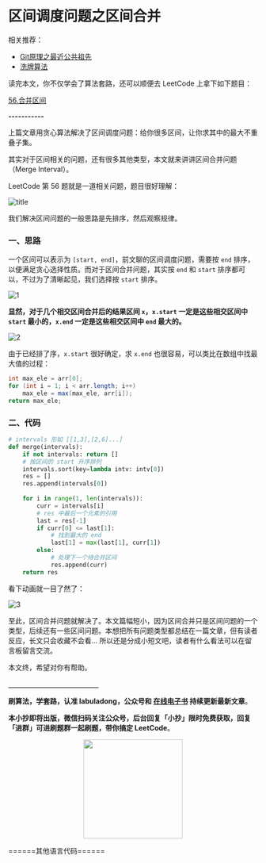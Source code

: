 # 区间调度问题之区间合并


 

 

相关推荐：
  * [Git原理之最近公共祖先](https://labuladong.gitbook.io/algo)
  * [洗牌算法](https://labuladong.gitbook.io/algo)

读完本文，你不仅学会了算法套路，还可以顺便去 LeetCode 上拿下如下题目：

[56.合并区间](https://leetcode-cn.com/problems/merge-intervals)

**-----------**

上篇文章用贪心算法解决了区间调度问题：给你很多区间，让你求其中的最大不重叠子集。

其实对于区间相关的问题，还有很多其他类型，本文就来讲讲区间合并问题（Merge Interval）。

LeetCode 第 56 题就是一道相关问题，题目很好理解：

![title](../pictures/mergeInterval/title.png)

我们解决区间问题的一般思路是先排序，然后观察规律。

### 一、思路

一个区间可以表示为 `[start, end]`，前文聊的区间调度问题，需要按 `end` 排序，以便满足贪心选择性质。而对于区间合并问题，其实按 `end` 和 `start` 排序都可以，不过为了清晰起见，我们选择按 `start` 排序。

![1](../pictures/mergeInterval/1.jpg)

**显然，对于几个相交区间合并后的结果区间 `x`，`x.start` 一定是这些相交区间中 `start` 最小的，`x.end` 一定是这些相交区间中 `end` 最大的。**

![2](../pictures/mergeInterval/2.jpg)

由于已经排了序，`x.start` 很好确定，求 `x.end` 也很容易，可以类比在数组中找最大值的过程：

```java
int max_ele = arr[0];
for (int i = 1; i < arr.length; i++) 
    max_ele = max(max_ele, arr[i]);
return max_ele;
```

### 二、代码

```python
# intervals 形如 [[1,3],[2,6]...]
def merge(intervals):
    if not intervals: return []
    # 按区间的 start 升序排列
    intervals.sort(key=lambda intv: intv[0])
    res = []
    res.append(intervals[0])
    
    for i in range(1, len(intervals)):
        curr = intervals[i]
        # res 中最后一个元素的引用
        last = res[-1]
        if curr[0] <= last[1]:
            # 找到最大的 end
            last[1] = max(last[1], curr[1])
        else:
            # 处理下一个待合并区间
            res.append(curr)
    return res
```

看下动画就一目了然了：

![3](../pictures/mergeInterval/3.gif)

至此，区间合并问题就解决了。本文篇幅短小，因为区间合并只是区间问题的一个类型，后续还有一些区间问题。本想把所有问题类型都总结在一篇文章，但有读者反应，长文只会收藏不会看... 所以还是分成小短文吧，读者有什么看法可以在留言板留言交流。

本文终，希望对你有帮助。

**＿＿＿＿＿＿＿＿＿＿＿＿＿**

**刷算法，学套路，认准 labuladong，公众号和 [在线电子书](https://labuladong.gitbook.io/algo) 持续更新最新文章**。

**本小抄即将出版，微信扫码关注公众号，后台回复「小抄」限时免费获取，回复「进群」可进刷题群一起刷题，带你搞定 LeetCode**。

<p align='center'>
<img src="../pictures/qrcode.jpg" width=200 >
</p>

======其他语言代码======